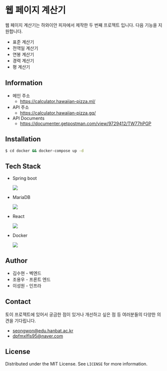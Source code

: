 # 웹 페이지 계산기 

웹 페이지 계산기는 하와이안 피자에서 제작한 두 번째 프로젝트 입니다. 다음 기능을 지원합니다. 

- 표준 계산기 
- 전역일 계산기 
- 연봉 계산기 
- 경력 계산기 
- 평 계산기 



## Information

* 메인 주소 
  * https://calculator.hawaiian-pizza.ml/
* API 주소 
  * https://calculator.hawaiian-pizza.gq/
* API Documents
  * https://documenter.getpostman.com/view/9729412/TW77hPGP



## Installation

```bash
$ cd docker && docker-compose up -d
```



##  Tech Stack 

* Spring boot

  ![](https://user-images.githubusercontent.com/55119239/74508917-976b0d80-4f43-11ea-9c97-f479de176bf3.png)

* MariaDB

  ![](https://mariadb.com/wp-content/webp-express/webp-images/doc-root/wp-content/uploads/2019/11/mariadb-logo_black-transparent-300x75.png.webp)

* React

  ![](https://media.vlpt.us/images/printver_2world/post/af844df0-a040-489d-b0eb-1188bb7e63aa/react_2.jpg)

* Docker

  ![](https://miro.medium.com/max/2404/1*JUOITpaBdlrMP9D__-K5Fw.png)



## Author 

* 김수현 - 벡엔드 
* 조용우 - 프론트 엔드
* 이성원 - 인프라



## Contact

토이 프로젝트에 있어서 궁금한 점이 있거나 개선하고 싶은 점 등 여러분들의 다양한 의견을 기다립니다. 

- [seongwon@edu.hanbat.ac.kr](mailto:seongwon@edu.hanbat.ac.kr)
- [dpfmxlfls95@naver.com](mailto:dpfmxlfls95@naver.com)



## License

Distributed under the MIT License. See `LICENSE` for more information.

